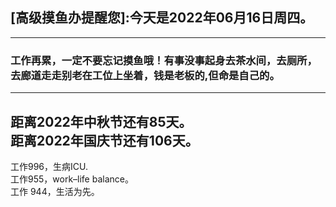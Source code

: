 ## [高级摸鱼办提醒您]:今天是2022年06月16日周四。
---
### 工作再累，一定不要忘记摸鱼哦！有事没事起身去茶水间，去厕所，去廊道走走别老在工位上坐着，钱是老板的,但命是自己的。
---
距离2022年中秋节还有85天。  
距离2022年国庆节还有106天。  
---
工作996，生病ICU.  
工作955，work–life balance。  
工作 944，生活为先。